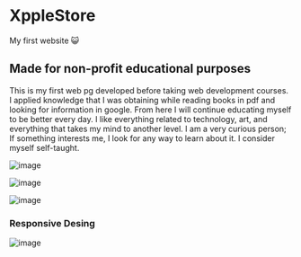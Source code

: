 # XppleStore
My first website :smiley_cat:

## Made for non-profit educational purposes


This is my first web pg developed before taking web development courses.
I applied knowledge that I was obtaining while reading books in pdf and looking for information in google.
From here I will continue educating myself to be better every day.
I like everything related to technology, art, and everything that takes my mind to another level.
I am a very curious person; If something interests me, I look for any way to learn about it. I consider myself self-taught.

![image](https://user-images.githubusercontent.com/85462420/149590080-15599a9b-7cac-43f9-8be4-782519b28ee0.png)

![image](https://user-images.githubusercontent.com/85462420/149589518-446be551-1e5f-474e-82c5-011441547068.png)

![image](https://user-images.githubusercontent.com/85462420/149589583-ffa854e6-58bd-4b7b-8afa-63bef192d4b4.png)

### Responsive Desing

![image](https://user-images.githubusercontent.com/85462420/149590673-dda0eb1c-0693-4db2-804d-ddc7ea18aabd.png)
